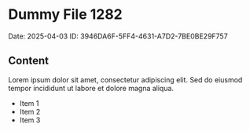 # Dummy File 1282

Date: 2025-04-03
ID: 3946DA6F-5FF4-4631-A7D2-7BE0BE29F757

## Content

Lorem ipsum dolor sit amet, consectetur adipiscing elit.
Sed do eiusmod tempor incididunt ut labore et dolore magna aliqua.

* Item 1
* Item 2
* Item 3

